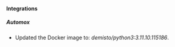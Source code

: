 
#### Integrations

##### Automox
- Updated the Docker image to: *demisto/python3:3.11.10.115186*.


